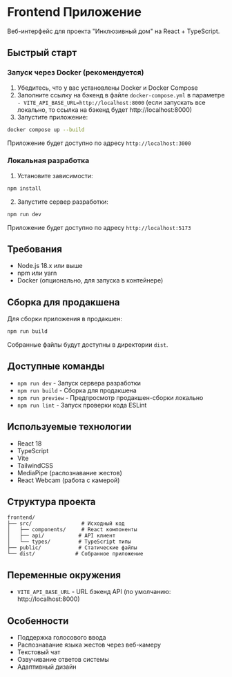 # Frontend Приложение

Веб-интерфейс для проекта "Инклюзивный дом" на React + TypeScript.

## Быстрый старт

### Запуск через Docker (рекомендуется)

1. Убедитесь, что у вас установлены Docker и Docker Compose
2. Заполните ссылку на бэкенд в файле `docker-compose.yml` в параметре `- VITE_API_BASE_URL=http://localhost:8000` (если запускать все локально, то ссылка на бэкенд будет http://localhost:8000)
3. Запустите приложение:
```bash
docker compose up --build
```
Приложение будет доступно по адресу `http://localhost:3000`

### Локальная разработка

1. Установите зависимости:
```bash
npm install
```

2. Запустите сервер разработки:
```bash
npm run dev
```
Приложение будет доступно по адресу `http://localhost:5173`

## Требования

- Node.js 18.x или выше
- npm или yarn
- Docker (опционально, для запуска в контейнере)

## Сборка для продакшена

Для сборки приложения в продакшен:

```bash
npm run build
```

Собранные файлы будут доступны в директории `dist`.

## Доступные команды

- `npm run dev` - Запуск сервера разработки
- `npm run build` - Сборка для продакшена
- `npm run preview` - Предпросмотр продакшен-сборки локально
- `npm run lint` - Запуск проверки кода ESLint

## Используемые технологии

- React 18
- TypeScript
- Vite
- TailwindCSS
- MediaPipe (распознавание жестов)
- React Webcam (работа с камерой)

## Структура проекта

```
frontend/
├── src/                # Исходный код
│   ├── components/     # React компоненты
│   ├── api/           # API клиент
│   └── types/         # TypeScript типы
├── public/            # Статические файлы
└── dist/             # Собранное приложение
```

## Переменные окружения

- `VITE_API_BASE_URL` - URL бэкенд API (по умолчанию: http://localhost:8000)

## Особенности

- Поддержка голосового ввода
- Распознавание языка жестов через веб-камеру
- Текстовый чат
- Озвучивание ответов системы
- Адаптивный дизайн 